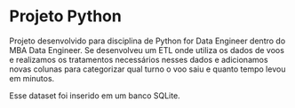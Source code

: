 # Projeto Python

Projeto desenvolvido para disciplina de Python for Data Engineer dentro do MBA Data Engineer.
Se desenvolveu um ETL onde utiliza os dados de voos e realizamos os tratamentos necessários nesses dados 
e adicionamos novas colunas para categorizar qual turno o voo saiu e quanto tempo levou em minutos.

Esse dataset foi inserido em um banco SQLite.